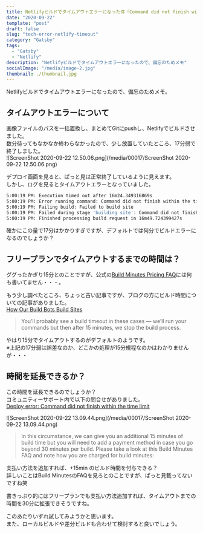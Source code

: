 ```yaml
---
title: Netlifyビルドでタイムアウトエラーになった件「Command did not finish within the time limit」
date: "2020-09-22"
template: "post"
draft: false
slug: "tech-error-netlify-timeout"
category: "Gatsby"
tags:
  - "Gatsby"
  - "Netlify"
description: "Netlifyビルドでタイムアウトエラーになったので、備忘のためメモ"
socialImage: "/media/image-2.jpg"
thumbnail: ./thumbnail.jpg
---
```


Netlifyビルドでタイムアウトエラーになったので、備忘のためメモ。  

## タイムアウトエラーについて

画像ファイルのパスを一括置換し、まとめてGitにpushし、Netlifyでビルドさせました。  
数分待ってもなかなか終わらなかったので、少し放置していたところ、17分弱で終了しました。  
![ScreenShot 2020-09-22 12.50.06.png](/media/00017/ScreenShot 2020-09-22 12.50.06.png)

デプロイ画面を見ると、ぱっと見は正常終了しているように見えます。  
しかし、ログを見るとタイムアウトエラーとなっていました。  

``` bash
5:00:19 PM: Execution timed out after 16m24.349316869s
5:00:19 PM: Error running command: Command did not finish within the time limit
5:00:19 PM: Failing build: Failed to build site
5:00:19 PM: Failed during stage 'building site': Command did not finish within the time limit
5:00:19 PM: Finished processing build request in 16m49.724399427s
```

確かにこの量で17分はかかりすぎですが、デフォルトでは何分でビルドエラーになるのでしょうか？  

## フリープランでタイムアウトするまでの時間は？

ググったかぎり15分とのことですが、公式の[Build Minutes Pricing FAQ](https://www.netlify.com/pricing/faq/)には何も書いてません・・・。  

もう少し調べたところ、ちょっと古い記事ですが、ブログの方にビルド時間についての記事がありました。  
[How Our Build Bots Build Sites](https://www.netlify.com/blog/2016/10/18/how-our-build-bots-build-sites/)
> You’ll probably see a build timeout in these cases — we’ll run your commands but then after 15 minutes, we stop the build process.

やはり15分でタイムアウトするのがデフォルトのようです。  
※上記の17分弱は誤差なのか、どこかの処理が15分規程なのかはわかりませんが・・・

## 時間を延長できるか？

この時間を延長できるのでしょうか？  
コミュニティーサポート内で以下の問合せがありました。  
[Deploy error: Command did not finish within the time limit](https://community.netlify.com/t/deploy-error-command-did-not-finish-within-the-time-limit/9234/10)

![ScreenShot 2020-09-22 13.09.44.png](/media/00017/ScreenShot 2020-09-22 13.09.44.png)

> In this circumstance, we can give you an additional 15 minutes of build time but you will need to add a payment method in case you go beyond 30 minutes per build. Please take a look at this Build Minutes FAQ and note how you are charged for build minutes:

支払い方法を追加すれば、+15min のビルド時間を付与できる？  
詳しいことはBuild MinutesのFAQを見ろとのことですが、ぱっと見載ってないですね笑

書きっぷり的にはフリープランでも支払い方法追加すれば、タイムアウトまでの時間を30分に拡張できそうですね。  

このあたりいずれ試してみようかと思います。  
また、ローカルビルドや差分ビルドも合わせて検討すると良いでしょう。  
